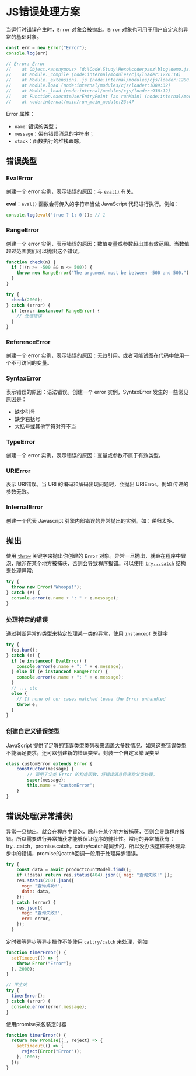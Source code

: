 # JS错误处理方案

当运行时错误产生时，`Error` 对象会被抛出。`Error` 对象也可用于用户自定义的异常的基础对象。

```js
const err = new Error("Error");
console.log(err)

// Error: Error
//    at Object.<anonymous> (d:\Code\Study\Hexo\coderpanz\blog\demo.js:1:13)
//    at Module._compile (node:internal/modules/cjs/loader:1226:14)
//    at Module._extensions..js (node:internal/modules/cjs/loader:1280:10)
//    at Module.load (node:internal/modules/cjs/loader:1089:32)
//    at Module._load (node:internal/modules/cjs/loader:930:12)
//    at Function.executeUserEntryPoint [as runMain] (node:internal/modules/run_main:81:12)
//    at node:internal/main/run_main_module:23:47
```

Error 属性：

- `name`: 错误的类型；
- `message`：带有错误消息的字符串；
- `stack`：函数执行的堆栈跟踪。

## 错误类型

### EvalError

创建一个 error 实例，表示错误的原因：与 [`eval()`](https://developer.mozilla.org/zh-CN/docs/Web/JavaScript/Reference/Global_Objects/eval) 有关。

**eval**：`eval()` 函数会将传入的字符串当做 JavaScript 代码进行执行。例如：

```js
console.log(eval('true ? 1: 0')); // 1
```



### RangeError

创建一个 error 实例，表示错误的原因：数值变量或参数超出其有效范围。当数值超过范围我们可以抛出这个错误。

```js
function check(n) {
  if (!(n >= -500 && n <= 500)) {
    throw new RangeError("The argument must be between -500 and 500.");
  }
}

try {
  check(2000);
} catch (error) {
  if (error instanceof RangeError) {
    // 处理错误
  }
}
```



### ReferenceError

创建一个 error 实例，表示错误的原因：无效引用。或者可能试图在代码中使用一个不可访问的变量。

### SyntaxError

表示错误的原因：语法错误。创建一个 error 实例，SyntaxError 发生的一些常见原因是：

- 缺少引号
- 缺少右括号
- 大括号或其他字符对齐不当

### TypeError

创建一个 error 实例，表示错误的原因：变量或参数不属于有效类型。

### URIError

表示 URI错误。当 URI 的编码和解码出现问题时，会抛出 URIError。例如 传递的参数无效。

### InternalError

创建一个代表 Javascript 引擎内部错误的异常抛出的实例。如：递归太多。



## 抛出

使用 [`throw`](https://developer.mozilla.org/zh-CN/docs/Web/JavaScript/Reference/Statements/throw) 关键字来抛出你创建的 `Error` 对象。异常一旦抛出，就会在程序中冒泡，除非在某个地方被捕获，否则会导致程序报错。可以使用 [`try...catch`](https://developer.mozilla.org/zh-CN/docs/Web/JavaScript/Reference/Statements/try...catch) 结构来处理异常:

```js
try {
  throw new Error("Whoops!");
} catch (e) {
  console.error(e.name + ": " + e.message);
}
```



### 处理特定的错误

通过判断异常的类型来特定处理某一类的异常，使用  `instanceof`  关键字

```js
try {
  foo.bar();
} catch (e) {
  if (e instanceof EvalError) {
    console.error(e.name + ": " + e.message);
  } else if (e instanceof RangeError) {
    console.error(e.name + ": " + e.message);
  }
  // ... etc
  else {
    // If none of our cases matched leave the Error unhandled
    throw e;
  }
}
```



### 创建自定义错误类型

JavaScript 提供了足够的错误类型类列表来涵盖大多数情况，如果这些错误类型不能满足要求，还可以创建新的错误类型。封装一个自定义错误类型

```js
class customError extends Error {
    constructor(message) {
        // 调用了父类 Error 的构造函数，将错误消息传递给父类处理。
        super(message);
        this.name = "customError";
    }
}
```



## 错误处理(异常捕获)

异常一旦抛出，就会在程序中冒泡，除非在某个地方被捕获，否则会导致程序报错。所以需要进行异常捕获才能够保证程序的健壮性。常用的异常捕获有：try...catch，promise.catch。cattry/catch是同步的，所以没办法这样来处理异步中的错误，promise的catch回调一般用于处理异步错误。

```js
try {
    const data = await productCountModel.find();
    if (!data) return res.status(404).json({ msg: "查询失败!" });
    res.status(200).json({
      msg: "查询成功!",
      data: data,
    });
  } catch (error) {
    res.json({
      msg: "查询失败!",
      err: error,
    });
  }
```



定时器等异步等异步操作不能使用 `cattry/catch` 来处理，例如

```js
function timerError() {
  setTimeout(() => {
    throw Error("Error");
  }, 2000);
}

// 不生效
try {
  timerError();
} catch (error) {
  console.error(error.message);
}
```

使用promise来包装定时器

```js
function timerError() {
  return new Promise((_, reject) => {
    setTimeout(() => {
      reject(Error("Error"));
    }, 1000);
  });
}

```